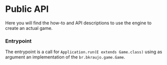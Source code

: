 # Public API

Here you will find the how-to and API descriptions to use the engine to create
an actual game.

### Entrypoint

The entrypoint is a call for `Application.run(E extends Game.class)` using as argument an implementation of the 
`br.bkraujo.game.Game`.